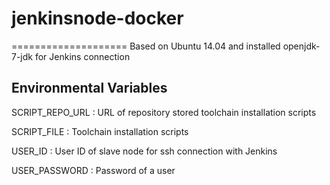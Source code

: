# jenkinsnode-docker
====================
Based on Ubuntu 14.04 and installed openjdk-7-jdk for Jenkins connection

Environmental Variables
-----------------------
SCRIPT_REPO_URL : URL of repository stored toolchain installation scripts

SCRIPT_FILE : Toolchain installation scripts

USER_ID : User ID of slave node for ssh connection with Jenkins

USER_PASSWORD : Password of a user
